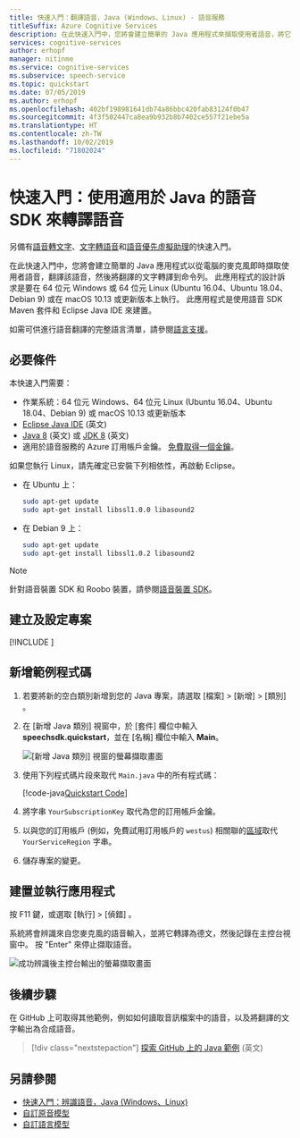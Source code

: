 ```yaml
---
title: 快速入門：翻譯語音，Java (Windows、Linux) - 語音服務
titleSuffix: Azure Cognitive Services
description: 在此快速入門中，您將會建立簡單的 Java 應用程式來擷取使用者語音，將它翻譯為另一個語言，然後將文字輸出到命令列。 此指南是專為 Windows 和 Linux 使用者所設計。
services: cognitive-services
author: erhopf
manager: nitinme
ms.service: cognitive-services
ms.subservice: speech-service
ms.topic: quickstart
ms.date: 07/05/2019
ms.author: erhopf
ms.openlocfilehash: 402bf198981641db74a86bbc420fab83124f0b47
ms.sourcegitcommit: 4f3f502447ca8ea9b932b8b7402ce557f21ebe5a
ms.translationtype: HT
ms.contentlocale: zh-TW
ms.lasthandoff: 10/02/2019
ms.locfileid: "71802024"
---
```

# <a name="quickstart-translate-speech-with-the-speech-sdk-for-java"></a>快速入門：使用適用於 Java 的語音 SDK 來轉譯語音

另備有[語音轉文字](quickstart-java-jre.md)、[文字轉語音](quickstart-text-to-speech-java-jre.md)和[語音優先虛擬助理](quickstart-virtual-assistant-java-jre.md)的快速入門。

在此快速入門中，您將會建立簡單的 Java 應用程式以從電腦的麥克風即時擷取使用者語音，翻譯該語音，然後將翻譯的文字轉譯到命令列。 此應用程式的設計訴求是要在 64 位元 Windows 或 64 位元 Linux (Ubuntu 16.04、Ubuntu 18.04、Debian 9) 或在 macOS 10.13 或更新版本上執行。 此應用程式是使用語音 SDK Maven 套件和 Eclipse Java IDE 來建置。

如需可供進行語音翻譯的完整語言清單，請參閱[語言支援](language-support.md)。

## <a name="prerequisites"></a>必要條件

本快速入門需要：

* 作業系統：64 位元 Windows、64 位元 Linux (Ubuntu 16.04、Ubuntu 18.04、Debian 9) 或 macOS 10.13 或更新版本
* [Eclipse Java IDE](https://www.eclipse.org/downloads/) \(英文\)
* [Java 8](https://www.oracle.com/technetwork/java/javase/downloads/jre8-downloads-2133155.html) \(英文\) 或 [JDK 8](https://www.oracle.com/technetwork/java/javase/downloads/index.html) \(英文\)
* 適用於語音服務的 Azure 訂用帳戶金鑰。 [免費取得一個金鑰](get-started.md)。

如果您執行 Linux，請先確定已安裝下列相依性，再啟動 Eclipse。

 * 在 Ubuntu 上：

   ```sh
   sudo apt-get update
   sudo apt-get install libssl1.0.0 libasound2
   ```

 * 在 Debian 9 上：

   ```sh
   sudo apt-get update
   sudo apt-get install libssl1.0.2 libasound2
   ```

> [!NOTE]
> 針對語音裝置 SDK 和 Roobo 裝置，請參閱[語音裝置 SDK](speech-devices-sdk.md)。

## <a name="create-and-configure-project"></a>建立及設定專案

[!INCLUDE [](../../../includes/cognitive-services-speech-service-quickstart-java-create-proj.md)]

## <a name="add-sample-code"></a>新增範例程式碼

1. 若要將新的空白類別新增到您的 Java 專案，請選取 [檔案]   > [新增]   > [類別]  。

1. 在 [新增 Java 類別]  視窗中，於 [套件]  欄位中輸入 **speechsdk.quickstart**，並在 [名稱]  欄位中輸入 **Main**。

   ![[新增 Java 類別] 視窗的螢幕擷取畫面](media/sdk/qs-java-jre-06-create-main-java.png)

1. 使用下列程式碼片段來取代 `Main.java` 中的所有程式碼：

   [!code-java[Quickstart Code](~/samples-cognitive-services-speech-sdk/quickstart/speech-translation/java-jre/src/speechsdk/quickstart/Main.java#code)]

1. 將字串 `YourSubscriptionKey` 取代為您的訂用帳戶金鑰。

1. 以與您的訂用帳戶 (例如，免費試用訂用帳戶的 `westus`) 相關聯的[區域](regions.md)取代 `YourServiceRegion` 字串。

1. 儲存專案的變更。

## <a name="build-and-run-the-app"></a>建置並執行應用程式

按 F11 鍵，或選取 [執行]   > [偵錯]  。

系統將會辨識來自您麥克風的語音輸入，並將它轉譯為德文，然後記錄在主控台視窗中。 按 "Enter" 來停止擷取語音。

![成功辨識後主控台輸出的螢幕擷取畫面](media/sdk/qs-translate-java-jre-output.png)

## <a name="next-steps"></a>後續步驟

在 GitHub 上可取得其他範例，例如如何讀取音訊檔案中的語音，以及將翻譯的文字輸出為合成語音。

> [!div class="nextstepaction"]
> [探索 GitHub 上的 Java 範例](https://aka.ms/csspeech/samples) \(英文\)

## <a name="see-also"></a>另請參閱

- [快速入門：辨識語音，Java (Windows、Linux)](quickstart-java-jre.md)
- [自訂原音模型](how-to-customize-acoustic-models.md)
- [自訂語言模型](how-to-customize-language-model.md)

